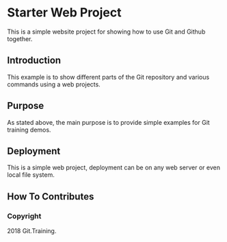 # Starter Web Project

This is a simple website project for showing how to use Git and Github together.

## Introduction

This example is to show different parts of the Git repository and various commands using a web projects.

## Purpose

As stated above, the main purpose is to provide simple examples for Git training demos.

## Deployment

This is a simple web project, deployment can be on any web server or even local file system.

## How To Contributes


### Copyright

2018 Git.Training.